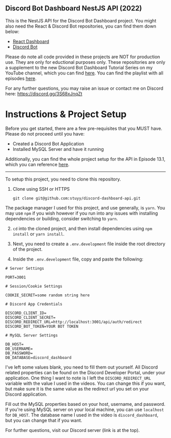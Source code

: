 ## Discord Bot Dashboard NestJS API (2022)

This is the NestJS API for the Discord Bot Dashboard project. You might also need the React & Discord Bot repositories, you can find them down below:

- [React Dashboard](https://github.com/stuyy/discord-dashboard-react)
- [Discord Bot](https://github.com/stuyy/discord-dashboard-bot)

Please do note all code provided in these projects are NOT for production use. They are only for eductional purposes only. These repositories are only a supplement to the new Discord Bot Dashboard Tutorial Series on my YouTube channel, which you can find [here](https://youtube.com/ansonthedeveloper). You can find the playlist with all episodes [here](https://www.youtube.com/playlist?list=PL_cUvD4qzbkyX4Wp8TAfjpttjUldDWJnp).

For any further questions, you may raise an issue or contact me on Discord here: https://discord.gg/3S68xJnqZt

# Instructions & Project Setup

Before you get started, there are a few pre-requisites that you MUST have. Please do not proceed until you have:

- Created a Discord Bot Application
- Installed MySQL Server and have it running

Additionally, you can find the whole project setup for the API in Episode 13.1, which you can reference [here](https://www.youtube.com/watch?v=jSd70thvbEg&list=PL_cUvD4qzbkyX4Wp8TAfjpttjUldDWJnp&index=20).

---

To setup this project, you need to clone this repository.

1. Clone using SSH or HTTPS

   `git clone git@github.com:stuyy/discord-dashboard-api.git`

The package manager I used for this project, and use generally, is `yarn`. You may use `npm` if you wish however if you run into any issues with installing dependencies or building, consider switching to `yarn`.

2. `cd` into the cloned project, and then install dependencies using `npm install` or `yarn install`.

3. Next, you need to create a `.env.development` file inside the root directory of the project.

4. Inside the `.env.development` file, copy and paste the following:

```
# Server Settings

PORT=3001

# Session/Cookie Settings

COOKIE_SECRET=some random string here

# Discord App Credentials

DISCORD_CLIENT_ID=
DISCORD_CLIENT_SECRET=
DISCORD_REDIRECT_URL=http://localhost:3001/api/auth/redirect
DISCORD_BOT_TOKEN=YOUR BOT TOKEN

# MySQL Server Settings

DB_HOST=
DB_USERNAME=
DB_PASSWORD=
DB_DATABASE=discord_dashboard
```

I've left some values blank, you need to fill them out yourself. All Discord related properties can be found on the Discord Developer Portal, under your application. One thing I want to note is I left the `DISCORD_REDIRECT_URL` variable with the value I used in the videos. You can change this if you want, but make sure it is the same value as the redirect url you set on your Discord application.

Fill out the MySQL properties based on your host, username, and password. If you're using MySQL server on your local machine, you can use `localhost` for `DB_HOST`. The database name I used in the video is `discord_dashboard`, but you can change that if you want.

For further questions, visit our Discord server (link is at the top).
